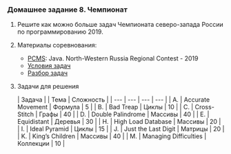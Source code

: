 ### Домашнее задание 8\. Чемпионат

1.  Решите как можно больше задач Чемпионата северо-запада России по программированию 2019.
2.  Материалы соревнования:
    * [PCMS](https://pcms.itmo.ru/): Java. North-Western Russia Regional Contest - 2019
    * [Условия задач](https://nerc.itmo.ru/archive/2019/northern/nwrrc-2019-statements.pdf)
    * [Разбор задач](https://nerc.itmo.ru/archive/2019/northern/nwrrc-2019-tutorials.pdf)
3.  Задачи для решения

    | Задача |     | Тема | Сложность |
            | --- | --- | --- | --- |
    | A.  | Accurate Movement | Формула | 5   |
    | B.  | Bad Treap | Циклы | 10  |
    | C.  | Cross-Stitch | Графы | 40  |
    | D.  | Double Palindrome | Массивы | 40  |
    | E.  | Equidistant | Деревья | 30  |
    | H.  | High Load Database | Массивы | 20  |
    | I.  | Ideal Pyramid | Циклы | 15  |
    | J.  | Just the Last Digit | Матрицы | 20  |
    | K.  | King’s Children | Массивы | 40  |
    | M.  | Managing Difficulties | Коллекции | 10  |